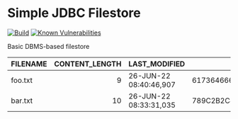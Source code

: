 Simple JDBC Filestore
=====================
[![Build](https://github.com/albertus82/simple-jdbc-filestore/actions/workflows/build.yml/badge.svg)](https://github.com/albertus82/simple-jdbc-filestore/actions)
[![Known Vulnerabilities](https://snyk.io/test/github/albertus82/simple-jdbc-filestore/badge.svg?targetFile=pom.xml)](https://snyk.io/test/github/albertus82/simple-jdbc-filestore?targetFile=pom.xml)

Basic DBMS-based filestore

| FILENAME | CONTENT_LENGTH | LAST_MODIFIED          | FILE_CONTENTS                        | COMPRESSED | CREATION_TIME          |
| -------- | -------------: | ---------------------- | ------------------------------------ | ---------: | ---------------------- |
| foo.txt  |              9 | 26-JUN-22 08:40:46,907 | 6173646667686A6B6C                   |          0 | 26-JUN-22 08:40:46,985 |
| bar.txt  |             10 | 26-JUN-22 08:33:31,035 | 789C2B2C4F2D2AA92CCDCC2F0000185B046A |          1 | 26-JUN-22 08:33:31,036 |
